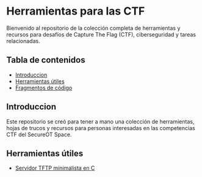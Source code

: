 # Herramientas para las CTF

Bienvenido al repositorio de la colección completa de herramientas y recursos para desafíos de Capture The Flag (CTF), ciberseguridad y tareas relacionadas.
​
## Tabla de contenidos

- [Introduccion](#introduccion)
- [Herramientas útiles](#Herramientas-útiles)
- [Fragmentos de código](Codigos.md)

## Introduccion

Este repositorio se creó para tener a mano una colección de herramientas, hojas de trucos y recursos para personas interesadas en las competencias CTF del SecureOT Space.

## Herramientas útiles

- [Servidor TFTP mínimalista en C](https://github.com/ideawu/tftpx)
